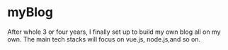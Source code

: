 # myBlog
After whole 3 or four years, I finally set up to build my own blog all on my own. The main tech stacks will focus on vue.js, node.js,and so on.
